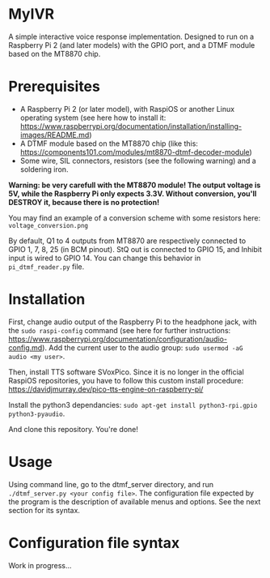 # MyIVR
A simple interactive voice response implementation. Designed to run
on a Raspberry Pi 2 (and later models) with the GPIO port, and a DTMF
module based on the MT8870 chip.

# Prerequisites
  - A Raspberry Pi 2 (or later model), with RaspiOS or another Linux
  operating system (see here how to install it:
  https://www.raspberrypi.org/documentation/installation/installing-images/README.md)
  - A DTMF module based on the MT8870 chip (like this:
  https://components101.com/modules/mt8870-dtmf-decoder-module)
  - Some wire, SIL connectors, resistors (see the following warning)
  and a soldering iron.

**Warning: be very carefull with the MT8870 module! The output voltage
is 5V, while the Raspberry Pi only expects 3.3V. Without conversion,
you'll DESTROY it, because there is no protection!**
  
You may find an example of a conversion scheme with some resistors here:
`voltage_conversion.png`

By default, Q1 to 4 outputs from MT8870 are respectively connected to
GPIO 1, 7, 8, 25 (in BCM pinout). StQ out is connected to GPIO 15,
and Inhibit input is wired to GPIO 14. You can change this behavior
in `pi_dtmf_reader.py` file.

# Installation
First, change audio output of the Raspberry Pi to the headphone jack,
with the `sudo raspi-config` command (see here for further instructions:
https://www.raspberrypi.org/documentation/configuration/audio-config.md).
Add the current user to the audio group: `sudo usermod -aG audio <my user>`.

Then, install TTS software SVoxPico. Since it is no longer in the official
RaspiOS repositories, you have to follow this custom install procedure:
https://davidjmurray.dev/pico-tts-engine-on-raspberry-pi/

Install the python3 dependancies: `sudo apt-get install python3-rpi.gpio
python3-pyaudio`.

And clone this repository. You're done!

# Usage
Using command line, go to the dtmf_server directory, and run
`./dtmf_server.py <your config file>`. The configuration file expected
by the program is the description of available menus and options. See
the next section for its syntax.

# Configuration file syntax

Work in progress...
